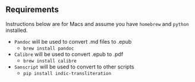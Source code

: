 ## Requirements

Instructions below are for Macs and assume you have `homebrew` and `python` installed.

- `Pandoc` will be used to convert .md files to .epub
  - `brew install pandoc` 
- `Calibre` will be used to convert .epub to .pdf
  - `brew install calibre`
- `Sanscript` will be used to convert to other scripts
  - `pip install indic-transliteration` 